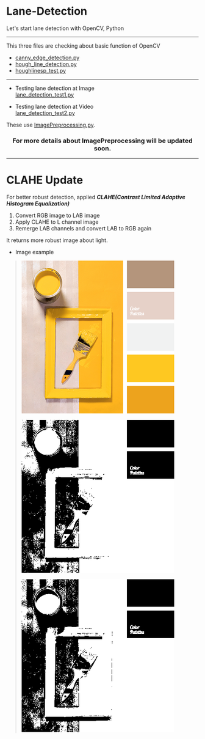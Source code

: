 # Lane-Detection
Let's start lane detection with OpenCV, Python

---

This three files are checking about basic function of OpenCV

- [canny_edge_detection.py](/canny_edge_detection.py)
- [hough_line_detection.py](/hough_line_detection.py)
- [houghlinesp_test.py](/houghlinesp_test.py)

---

- Testing lane detection at Image
    <br>[lane_detection_test1.py](/lane_detection_test1.py)

- Testing lane detection at Video
    <br>[lane_detection_test2.py](/lane_detection_test2.py)

These use [ImagePreprocessing.py](/utils/ImagePreprocessing.py).

### <center> For more details about ImagePreprocessing will be updated soon. </center>

---

# CLAHE Update
For better robust detection, applied ***CLAHE(Contrast Limited Adaptive Histogram Equalization)***

1. Convert RGB image to LAB image
2. Apply CLAHE to L channel image
3. Remerge LAB channels and convert LAB to RGB again

It returns more robust image about light.

- Image example
> ![yellow_white](/images/yellow_white.png)
>
> ![mask_yellow_white_without_clahe](/saved/clahe_test/mask_yellow_white_without_clahe.png)
>
> ![mask_yellow_white_with_clahe](/saved/clahe_test/mask_yellow_white_with_clahe.png)
